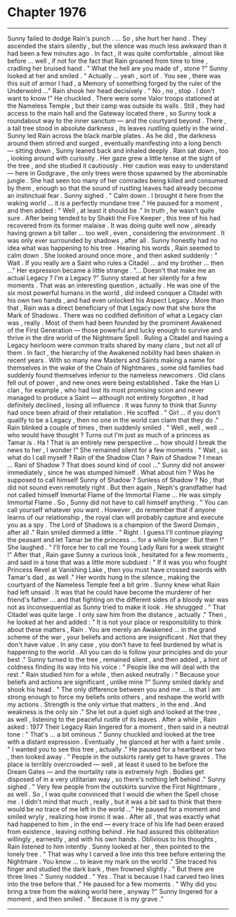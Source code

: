 
# Chapter 1976


---

Sunny failed to dodge Rain's punch . … So , she hurt her hand . They ascended the stairs silently , but the silence was much less awkward than it had been a few minutes ago . In fact , it was quite comfortable , almost like before … well , if not for the fact that Rain groaned from time to time , cradling her bruised hand . " What the hell are you made of , stone ?"
Sunny looked at her and smiled . " Actually ... yeah , sort of . You see , there was this suit of armor I had , a Memory of something forged by the ruler of the Underwolrd …"
Rain shook her head decisively .
" No , no , stop . I don't want to know !"
He chuckled . There were some Valor troops stationed at the Nameless Temple , but their camp was outside its walls . Still , they had access to the main hall and the Gateway located there , so Sunny took a roundabout way to the inner sanctum — and the courtyard beyond . There , a tall tree stood in absolute darkness , its leaves rustling quietly in the wind . Sunny led Rain across the black marble plates . As he did , the darkness around them stirred and surged , eventually manifesting into a long bench — sitting down , Sunny leaned back and inhaled deeply . Rain sat down , too , looking around with curiosity . Her gaze grew a little tense at the sight of the tree , and she studied it cautiously . Her caution was easy to understand — here in Godgrave , the only trees were those spawned by the abominable jungle . She had seen too many of her comrades being killed and consumed by them , enough so that the sound of rustling leaves had already become an instinctual fear . Sunny sighed . " Calm down . I brought it here from the waking world … it is a perfectly mundane tree ."
He paused for a moment , and then added :
" Well , at least it should be ."
In truth , he wasn't quite sure . After being tended to by Shakti the Fire Keeper , this tree of his had recovered from its former malaise . It was doing quite well now , already having grown a bit taller … too well , even , considering the environment . It was only ever surrounded by shadows , after all . Sunny honestly had no idea what was happening to his tree . Hearing his words , Rain seemed to calm down . She looked around once more , and then asked suddenly :
" Wait . If you really are a Saint who rules a Citadel … and my brother … then …" Her expression became a little strange . "... Doesn't that make me an actual Legacy ? I'm a Legacy ?"
Sunny stared at her silently for a few moments . That was an interesting question , actually . He was one of the six most powerful humans in the world , did indeed conquer a Citadel with his own two hands , and had even unlocked his Aspect Legacy . More than that , Rain was a direct beneficiary of that Legacy now that she bore the Mark of Shadows . There was no codified definition of what a Legacy clan was , really . Most of them had been founded by the prominent Awakened of the First Generation — those powerful and lucky enough to survive and thrive in the dire world of the Nightmare Spell . Ruling a Citadel and having a Legacy heirloom were common traits shared by many clans , but not all of them . In fact , the hierarchy of the Awakened nobility had been shaken in recent years . With so many new Masters and Saints making a name for themselves in the wake of the Chain of Nightmares , some old families had suddenly found themselves inferior to the nameless newcomers . Old clans fell out of power , and new ones were being established . Take the Han Li clan , for example , who had lost its most promising scion and never managed to produce a Saint — although not entirely forgotten , it had definitely declined , losing all influence . It was funny to think that Sunny had once been afraid of their retaliation . He scoffed . " Girl … if you don't qualify to be a Legacy , then no one in the world can claim that they do ."
Rain blinked a couple of times , then suddenly smiled . " Well , well , well … who would have thought ? Turns out I'm just as much of a princess as Tamar is . Ha ! That is an entirely new perspective … how should I break the news to her , I wonder !"
She remained silent for a few moments .
" Wait , so what do I call myself ? Rain of the Shadow Clan ? Rain of Shadow ? I mean … Rani of Shadow ? That does sound kind of cool …" Sunny did not answer immediately , since he was stumped himself .
What about him ? Was he supposed to call himself Sunny of Shadow ? Sunless of Shadow ? No , that did not sound even remotely right .
But then again , Neph's grandfather had not called himself Immortal Flame of the Immortal Flame ... He was simply Immortal Flame . So , Sunny did not have to call himself anything . " You can call yourself whatever you want . However , do remember that if anyone learns of our relationship , the royal clan will probably capture and execute you as a spy . The Lord of Shadows is a champion of the Sword Domain , after all ."
Rain smiled dimmed a little . " Right . I guess I'll continue playing the peasant and let Tamar be the princess ... for a while longer . But then !"
She laughed . " I'll force her to call me Young Lady Rani for a week straight !"
After that , Rain gave Sunny a curious look , hesitated for a few moments , and said in a tone that was a little more subdued :
" If it was you who fought Princess Revel at Vanishing Lake , then you must have crossed swords with Tamar's dad , as well ."
Her words hung in the silence , making the courtyard of the Nameless Temple feel a bit grim . Sunny knew what Rain had left unsaid . It was that he could have become the murderer of her friend's father … and that fighting on the different sides of a bloody war was not as inconsequential as Sunny tried to make it look . He shrugged . " That Citadel was quite large . I only saw him from the distance , actually ."
Then , he looked at her and added :
" It is not your place or responsibility to think about these matters , Rain . You are merely an Awakened … in the grand scheme of the war , your beliefs and actions are insignificant . Not that they don't have value . In any case , you don't have to feel burdened by what is happening to the world . All you can do is follow your principles and do your best ."
Sunny turned to the tree , remained silent , and then added , a hint of coldness finding its way into his voice :
" People like me will deal with the rest ."
Rain studied him for a while , then asked neutrally :
" Because your beliefs and actions are significant , unlike mine ?"
Sunny smiled darkly and shook his head . " The only difference between you and me … is that I am strong enough to force my beliefs onto others , and reshape the world with my actions . Strength is the only virtue that matters , in the end . And weakness is the only sin ." She let out a quiet sigh and looked at the tree , as well , listening to the peaceful rustle of its leaves . After a while , Rain asked :
1977 Their Legacy
Rain lingered for a moment , then said in a neutral tone :
" That's … a bit ominous ."
Sunny chuckled and looked at the tree with a distant expression . Eventually , he glanced at her with a faint smile . " I wanted you to see this tree , actually ."
He paused for a heartbeat or two , then looked away .
" People in the outskirts rarely get to have graves . The place is terribly overcrowded — well , at least it used to be before the Dream Gates — and the mortality rate is extremely high . Bodies get disposed of in a very utilitarian way , so there's nothing left behind ."
Sunny sighed . " Very few people from the outskirts survive the First Nightmare , as well . So , I was quite convinced that I would die when the Spell chose me . I didn't mind that much , really , but it was a bit sad to think that there would be no trace of me left in the world …"
He paused for a moment and smiled wryly , realizing how ironic it was . After all , that was exactly what had happened to him , in the end — every trace of his life had been erased from existence , leaving nothing behind . He had assured this obliteration willingly , earnestly , and with his own hands . Oblivious to his thoughts , Rain listened to him intently .
Sunny looked at her , then pointed to the lonely tree . " That was why I carved a line into this tree before entering the Nightmare . You know … to leave my mark on the world ."
She traced his finger and studied the dark bark , then frowned slightly .
" But there are three lines ."
Sunny nodded . " Yes . That is because I had carved two lines into the tree before that ."
He paused for a few moments .
" Why did you bring a tree from the waking world here , anyway ?"
Sunny lingered for a moment , and then smiled . " Because it is my grave ."

---

